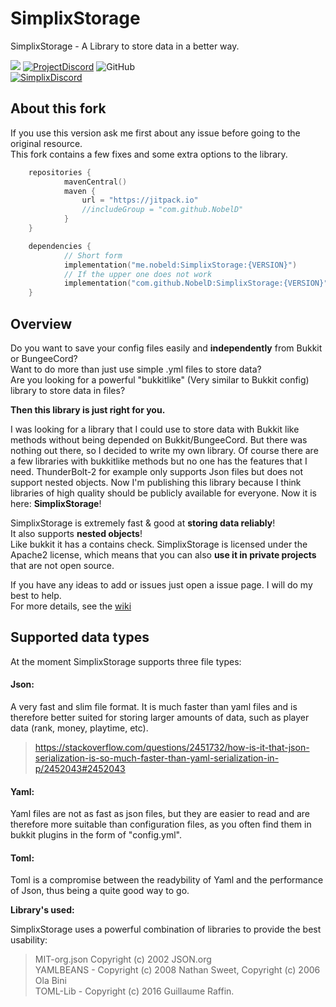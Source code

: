
# SimplixStorage
SimplixStorage - A Library to store data in a better way.

[![](https://jitpack.io/v/nobeld/simplixstorage.svg)](https://jitpack.io/#nobeld/simplixstorage) [![ProjectDiscord](https://img.shields.io/discord/1183966936116240454?label=ProjectDiscord)](https://sandbox.nobeld.me/) ![GitHub](https://img.shields.io/github/license/NobelD/SimplixStorage)<br>
[![SimplixDiscord](https://img.shields.io/discord/752533664696369204?label=SimplixDiscord&color=yellow)](https://discord.simplixsoft.com/)

## About this fork
If you use this version ask me first about any issue before going to the original resource.<br>
This fork contains a few fixes and some extra options to the library.


```kotlin
    repositories {
            mavenCentral()
            maven {
                url = "https://jitpack.io"
                //includeGroup = "com.github.NobelD"
            }
    }

	dependencies {
            // Short form
            implementation("me.nobeld:SimplixStorage:{VERSION}")
            // If the upper one does not work
            implementation("com.github.NobelD:SimplixStorage:{VERSION}")
	}
```

## Overview
Do you want to save your config files easily and **independently** from Bukkit or BungeeCord?<br>
Want to do more than just use simple .yml files to store data?<br>
Are you looking for a powerful "bukkitlike" (Very similar to Bukkit config) library to store data in files?<br>

**Then this library is just right for you.**

I was looking for a library that I could use to store data with Bukkit like methods 
without being depended on Bukkit/BungeeCord. But there was nothing out there, so I decided to write my own library.
Of course there are a few libraries with bukkitlike methods but no one has the features that I need.
ThunderBolt-2 for example only supports Json files but does not support nested objects.
Now I'm publishing this library because I think libraries of high quality should be publicly available for everyone.
Now it is here: **SimplixStorage**!

SimplixStorage is extremely fast & good at **storing data reliably**! <br>
It also supports **nested objects**!<br>
Like bukkit it has a contains check.
SimplixStorage is licensed under the Apache2 license, which means that
you can also **use it in private projects** that are not open source.

If you have any ideas to add or issues just open a issue page. I will do my best to help.
<br>
For more details, see the [wiki](https://github.com/Simplix-Softworks/SimplixStorage/wiki) 

## Supported data types
At the moment SimplixStorage supports three file types:

#### Json:
A very fast and slim file format.
It is much faster than yaml files and is therefore better suited for storing
 larger amounts of data, such as player data (rank, money, playtime, etc).
>https://stackoverflow.com/questions/2451732/how-is-it-that-json-serialization-is-so-much-faster-than-yaml-serialization-in-p/2452043#2452043

#### Yaml:
Yaml files are not as fast as json files, but they are easier 
to read and are therefore more suitable than configuration files, 
as you often find them in bukkit plugins in the form of "config.yml".

#### Toml:
Toml is a compromise between the readybility of Yaml and the performance of Json, thus being a quite good way to go.

**Library's used:**

SimplixStorage uses a powerful combination of libraries to provide the best usability: 

>MIT-org.json Copyright (c) 2002 JSON.org <br>
>YAMLBEANS - Copyright (c) 2008 Nathan Sweet, Copyright (c) 2006 Ola Bini <br>
>TOML-Lib - Copyright (c) 2016 Guillaume Raffin.

